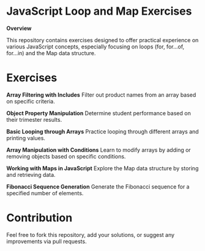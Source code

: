 # JavaScript Loop and Map Exercises

**Overview**

This repository contains exercises designed to offer practical experience on various JavaScript concepts, especially focusing on loops (for, for...of, for...in) and the Map data structure.

# Exercises

**Array Filtering with Includes**
Filter out product names from an array based on specific criteria.

**Object Property Manipulation**
Determine student performance based on their trimester results.

**Basic Looping through Arrays**
Practice looping through different arrays and printing values.

**Array Manipulation with Conditions**
Learn to modify arrays by adding or removing objects based on specific conditions.

**Working with Maps in JavaScript**
Explore the Map data structure by storing and retrieving data.

**Fibonacci Sequence Generation**
Generate the Fibonacci sequence for a specified number of elements.

# Contribution

Feel free to fork this repository, add your solutions, or suggest any improvements via pull requests.
